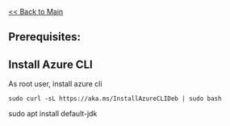 [<< Back to Main](../README.md)


## Prerequisites:

## Install Azure CLI
As root user, install azure cli

```sudo curl -sL https://aka.ms/InstallAzureCLIDeb | sudo bash```

sudo apt install default-jdk